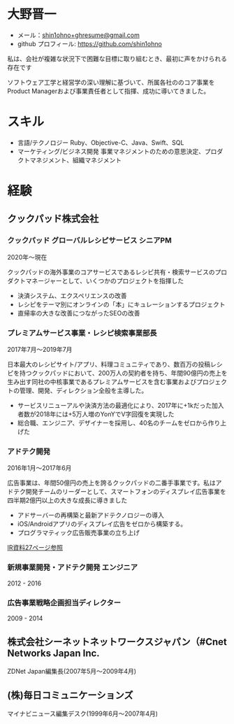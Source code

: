 # 大野晋一

- メール：shin1ohno+ghresume@gmail.com
- github プロフィール: https://github.com/shin1ohno

私は、会社が複雑な状況下で困難な目標に取り組むとき、最初に声をかけられる存在です

ソフトウェア工学と経営学の深い理解に基づいて、所属各社ののコア事業をProduct Managerおよび事業責任者として指揮、成功に導いてきました。

# スキル

- 言語/テクノロジー Ruby、Objective-C、Java、Swift、SQL
- マーケティング/ビジネス開発 事業マネジメントのための意思決定、プロダクトマネジメント、組織マネジメント

# 経験

## クックパッド株式会社

### クックパッド グローバルレシピサービス シニアPM

2020年～現在

クックパッドの海外事業のコアサービスであるレシピ共有・検索サービスのプロダクトマネージャーとして、いくつかのプロジェクトを指揮した

- 決済システム、エクスペリエンスの改善
- レシピをテーマ別にオンラインの「本」にキュレーションするプロジェクト
- 直帰率の大きな改善につながったSEOの改善

### プレミアムサービス事業・レシピ検索事業部長

2017年7月～2019年7月

日本最大のレシピサイト/アプリ、料理コミュニティであり、数百万の投稿レシピを持つクックパッドにおいて、200万人の契約者を持ち、年間90億円の売上を生み出す同社の中核事業であるプレミアムサービスを含む事業およびプロジェクトの管理、開発、ディレクション全般を主導した。

- サービスリニューアルや決済方法の最適化により、2017年に+1kだった加入者数が2018年には+5万人増のYonYでV字回復を実現した
- 総合職、エンジニア、デザイナーを採用し、40名のチームをゼロから作り上げた

### アドテク開発

2016年1月～2017年6月

広告事業は、年間50億円の売上を誇るクックパッドの二番手事業です。私はアドテク開発チームのリーダーとして、スマートフォンのディスプレイ広告事業を四半期2億円以上の大きな成長に導きました

- アドサーバーの再構築と最新アドテクノロジーの導入
- iOS/Androidアプリのディスプレイ広告をゼロから構築する。
- プログラマティック広告販売事業の立ち上げ

[IR資料27ページ参照](https://pdf.irpocket.com/C2193/Wc5N/Cdi4/Rx1y.pdf)

### 新規事業開発・アドテク開発 エンジニア

2012 - 2016

### 広告事業戦略企画担当ディレクター

2009 - 2014

## 株式会社シーネットネットワークスジャパン（#Cnet Networks Japan Inc.

ZDNet Japan編集長(2007年5月～2009年4月)

## (株)毎日コミュニケーションズ

マイナビニュース編集デスク(1999年6月～2007年4月)

